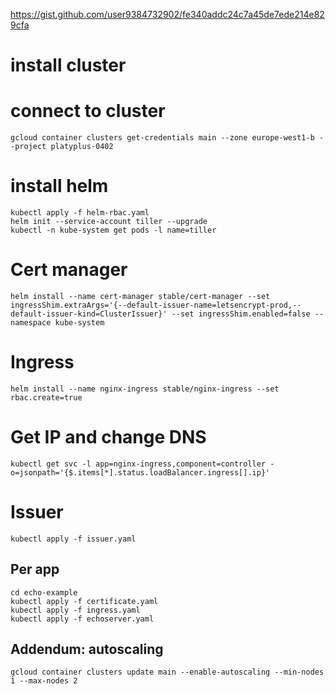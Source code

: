 https://gist.github.com/user9384732902/fe340addc24c7a45de7ede214e829cfa

# install cluster

# connect to cluster
```
gcloud container clusters get-credentials main --zone europe-west1-b --project platyplus-0402
```

# install helm
```
kubectl apply -f helm-rbac.yaml
helm init --service-account tiller --upgrade
kubectl -n kube-system get pods -l name=tiller
```

# Cert manager
```
helm install --name cert-manager stable/cert-manager --set ingressShim.extraArgs='{--default-issuer-name=letsencrypt-prod,--default-issuer-kind=ClusterIssuer}' --set ingressShim.enabled=false --namespace kube-system
```

# Ingress
```
helm install --name nginx-ingress stable/nginx-ingress --set rbac.create=true
```

# Get IP and change DNS
```
kubectl get svc -l app=nginx-ingress,component=controller -o=jsonpath='{$.items[*].status.loadBalancer.ingress[].ip}'
```

# Issuer
```
kubectl apply -f issuer.yaml
```

## Per app
```
cd echo-example
kubectl apply -f certificate.yaml
kubectl apply -f ingress.yaml
kubectl apply -f echoserver.yaml
```

## Addendum: autoscaling
```
gcloud container clusters update main --enable-autoscaling --min-nodes 1 --max-nodes 2
```
